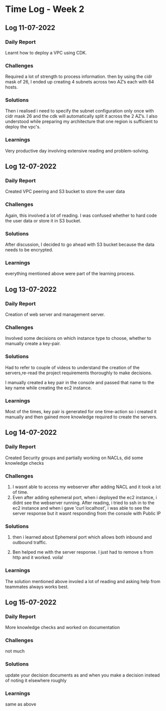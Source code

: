 # Time Log - Week 2

## Log 11-07-2022

### Daily Report

Learnt how to deploy a VPC using CDK. 


### Challenges

Required a lot of strength to process information. then by using the cidr mask of 26, I ended up creating 4 subnets across two AZ’s each with 64 hosts.


### Solutions

Then i realised i need to specify the subnet configuration only once with cidr mask 26 and the cdk will automatically split it across the 2 AZ’s. I also understood while preparing my architecture that one region is sufficient to deploy the vpc's.


### Learnings

Very productive day involving extensive reading and problem-solving. 


## Log 12-07-2022

### Daily Report

Created VPC peering and S3 bucket to store the user data


### Challenges

Again, this involved a lot of reading. I was confused whether to hard code the user data or store it in S3 bucket.


### Solutions


After discussion, I decided to go ahead with S3 bucket because the data needs to be encrypted.

### Learnings

everything mentioned above were part of the learning process.


## Log 13-07-2022

### Daily Report

Creation of web server and management server.


### Challenges

Involved some decisions on which instance type to choose, whether to manually create a key-pair.


### Solutions

Had to refer to couple of videos to understand the creation of the servers,re-read the project requirements thoroughly to make decisions. 

I manually created a key pair in the console and passed that name to the key name while creating the ec2 instance. 

### Learnings

 Most of the times, key pair is generated for one time-action so i created it manually and then gained more knowledge required to create the servers.



## Log 14-07-2022

### Daily Report

Created Security groups and partially working on NACLs, did some knowledge checks


### Challenges

1. I wasnt able to access my webserver after adding NACL and it took a lot of time.
2. Even after adding ephemeral port, when i deployed the ec2 instance, i didnt see the webserver running. After reading, i tried to ssh in to the ec2 instance and when i gave 'curl localhost', i was able to see the server response but it wasnt responding from the console with Public IP 

### Solutions

1. then i learned about Ephemeral port which allows both inbound and outbound traffic.

2. Ben helped me with the server response. I just had to remove s from http and it worked. voila!

### Learnings

The solution mentioned above involed a lot of reading and asking help from  teammates always works best.


## Log 15-07-2022

### Daily Report

More knowledge checks and worked on documentation

### Challenges

not much


### Solutions


update your decision documents as and when you make a decision instead of noting it elsewhere roughly


### Learnings

same as above